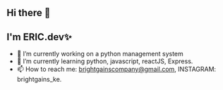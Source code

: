 ## Hi there 👋

## I'm ERIC.dev✨

- 🔭 I’m currently working on a python management system
- 🌱 I’m currently learning python, javascript, reactJS, Express.
- 📫 How to reach me: brightgainscompany@gmail.com, INSTAGRAM: brightgains_ke.

